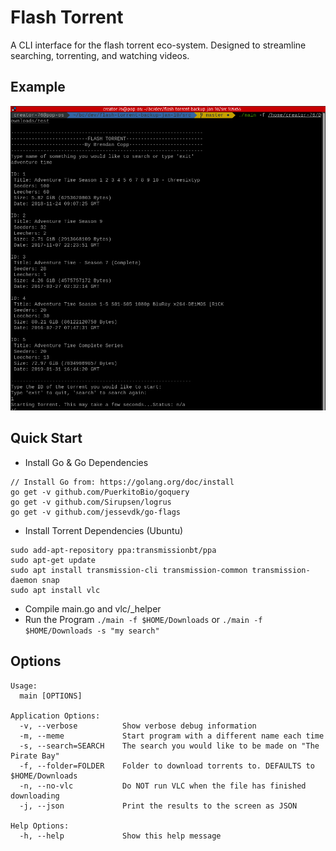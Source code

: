 # Flash Torrent
A CLI interface for the flash torrent eco-system. Designed to streamline searching, torrenting, and watching videos.

## Example
![image](https://raw.githubusercontent.com/bcopp/flash-torrent-cli/master/example.png)

## Quick Start
- Install Go & Go Dependencies
```
// Install Go from: https://golang.org/doc/install
go get -v github.com/PuerkitoBio/goquery
go get -v github.com/Sirupsen/logrus
go get -v github.com/jessevdk/go-flags
```
- Install Torrent Dependencies (Ubuntu)
```
sudo add-apt-repository ppa:transmissionbt/ppa
sudo apt-get update
sudo apt install transmission-cli transmission-common transmission-daemon snap
sudo apt install vlc
```
- Compile main.go and vlc/_helper
- Run the Program
`./main -f $HOME/Downloads`
or
`./main -f $HOME/Downloads -s "my search"`

## Options
```
Usage:
  main [OPTIONS]

Application Options:
  -v, --verbose          Show verbose debug information
  -m, --meme             Start program with a different name each time
  -s, --search=SEARCH    The search you would like to be made on "The Pirate Bay"
  -f, --folder=FOLDER    Folder to download torrents to. DEFAULTS to $HOME/Downloads
  -n, --no-vlc           Do NOT run VLC when the file has finished downloading
  -j, --json             Print the results to the screen as JSON

Help Options:
  -h, --help             Show this help message
```
